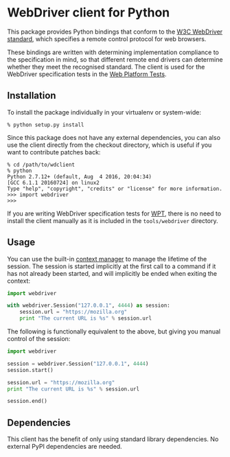# WebDriver client for Python

This package provides Python bindings
that conform to the [W3C WebDriver standard](https://w3c.github.io/webdriver/webdriver-spec.html),
which specifies a remote control protocol for web browsers.

These bindings are written with determining
implementation compliance to the specification in mind,
so that different remote end drivers
can determine whether they meet the recognised standard.
The client is used for the WebDriver specification tests
in the [Web Platform Tests](https://github.com/web-platform-tests/wpt).

## Installation

To install the package individually
in your virtualenv or system-wide:

    % python setup.py install

Since this package does not have any external dependencies,
you can also use the client directly from the checkout directory,
which is useful if you want to contribute patches back:

    % cd /path/to/wdclient
    % python
    Python 2.7.12+ (default, Aug  4 2016, 20:04:34)
    [GCC 6.1.1 20160724] on linux2
    Type "help", "copyright", "credits" or "license" for more information.
    >>> import webdriver
    >>>

If you are writing WebDriver specification tests for
[WPT](https://github.com/web-platform-tests/wpt),
there is no need to install the client manually
as it is included in the `tools/webdriver` directory.

## Usage

You can use the built-in
[context manager](https://docs.python.org/2/reference/compound_stmts.html#the-with-statement)
to manage the lifetime of the session.
The session is started implicitly
at the first call to a command if it has not already been started,
and will implicitly be ended when exiting the context:

```py
import webdriver

with webdriver.Session("127.0.0.1", 4444) as session:
    session.url = "https://mozilla.org"
    print "The current URL is %s" % session.url
```

The following is functionally equivalent to the above,
but giving you manual control of the session:

```py
import webdriver

session = webdriver.Session("127.0.0.1", 4444)
session.start()

session.url = "https://mozilla.org"
print "The current URL is %s" % session.url

session.end()
```

## Dependencies

This client has the benefit of only using standard library dependencies.
No external PyPI dependencies are needed.
